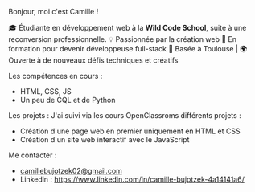 Bonjour, moi c'est Camille ! 

🎓 Étudiante en développement web à la **Wild Code School**, suite à une reconversion professionnelle.
💡 Passionnée par la création web
🔧 En formation pour devenir développeuse full-stack
📍 Basée à Toulouse | 🌍 Ouverte à de nouveaux défis techniques et créatifs

Les compétences en cours :
- HTML, CSS, JS
- Un peu de CQL et de Python 

Les projets : 
J'ai suivi via les cours OpenClassroms différents projets : 
- Création d'une page web en premier uniquement en HTML et CSS
- Création d'un site web interactif avec le JavaScript

Me contacter :
- camillebujotzek02@gmail.com
- Linkedin : https://www.linkedin.com/in/camille-bujotzek-4a14141a6/
